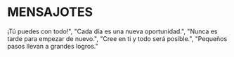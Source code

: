 # MENSAJOTES
¡Tú puedes con todo!",
            "Cada día es una nueva oportunidad.",
            "Nunca es tarde para empezar de nuevo.",
            "Cree en ti y todo será posible.",
            "Pequeños pasos llevan a grandes logros."

